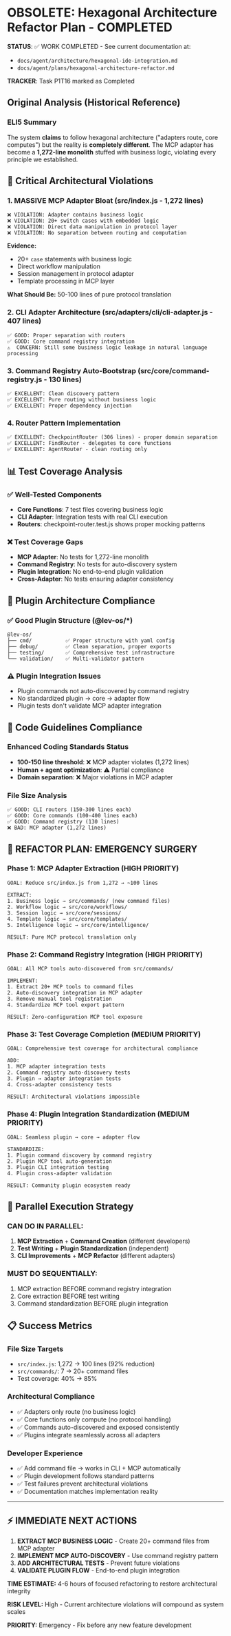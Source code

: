 # OBSOLETE: Hexagonal Architecture Refactor Plan - COMPLETED

**STATUS**: ✅ WORK COMPLETED - See current documentation at:
- `docs/agent/architecture/hexagonal-ide-integration.md`  
- `docs/agent/plans/hexagonal-architecture-refactor.md`

**TRACKER**: Task P1T16 marked as Completed

## Original Analysis (Historical Reference)

### ELI5 Summary
The system **claims** to follow hexagonal architecture ("adapters route, core computes") but the reality is **completely different**. The MCP adapter has become a **1,272-line monolith** stuffed with business logic, violating every principle we established.

## 🚨 Critical Architectural Violations

### 1. **MASSIVE MCP Adapter Bloat** (src/index.js - 1,272 lines)
```
❌ VIOLATION: Adapter contains business logic
❌ VIOLATION: 20+ switch cases with embedded logic  
❌ VIOLATION: Direct data manipulation in protocol layer
❌ VIOLATION: No separation between routing and computation
```

**Evidence:**
- 20+ `case` statements with business logic
- Direct workflow manipulation
- Session management in protocol adapter
- Template processing in MCP layer

**What Should Be:** 50-100 lines of pure protocol translation

### 2. **CLI Adapter Architecture** (src/adapters/cli/cli-adapter.js - 407 lines)
```
✅ GOOD: Proper separation with routers
✅ GOOD: Core command registry integration
⚠️  CONCERN: Still some business logic leakage in natural language processing
```

### 3. **Command Registry Auto-Bootstrap** (src/core/command-registry.js - 130 lines)
```
✅ EXCELLENT: Clean discovery pattern
✅ EXCELLENT: Pure routing without business logic
✅ EXCELLENT: Proper dependency injection
```

### 4. **Router Pattern Implementation**
```
✅ EXCELLENT: CheckpointRouter (306 lines) - proper domain separation
✅ EXCELLENT: FindRouter - delegates to core functions
✅ EXCELLENT: AgentRouter - clean routing only
```

## 📊 Test Coverage Analysis

### ✅ **Well-Tested Components**
- **Core Functions**: 7 test files covering business logic
- **CLI Adapter**: Integration tests with real CLI execution
- **Routers**: checkpoint-router.test.js shows proper mocking patterns

### ❌ **Test Coverage Gaps**
- **MCP Adapter**: No tests for 1,272-line monolith
- **Command Registry**: No tests for auto-discovery system
- **Plugin Integration**: No end-to-end plugin validation
- **Cross-Adapter**: No tests ensuring adapter consistency

## 🔌 Plugin Architecture Compliance

### ✅ **Good Plugin Structure** (@lev-os/*)
```
@lev-os/
├── cmd/           ✅ Proper structure with yaml config
├── debug/         ✅ Clean separation, proper exports  
├── testing/       ✅ Comprehensive test infrastructure
└── validation/    ✅ Multi-validator pattern
```

### ⚠️ **Plugin Integration Issues**
- Plugin commands not auto-discovered by command registry
- No standardized plugin → core → adapter flow
- Plugin tests don't validate MCP adapter integration

## 📏 Code Guidelines Compliance

### Enhanced Coding Standards Status
- **100-150 line threshold**: ❌ MCP adapter violates (1,272 lines)
- **Human + agent optimization**: ⚠️ Partial compliance
- **Domain separation**: ❌ Major violations in MCP adapter

### File Size Analysis
```
✅ GOOD: CLI routers (150-300 lines each)
✅ GOOD: Core commands (100-400 lines each)  
✅ GOOD: Command registry (130 lines)
❌ BAD: MCP adapter (1,272 lines)
```

## 🎯 **REFACTOR PLAN: EMERGENCY SURGERY**

### Phase 1: **MCP Adapter Extraction** (HIGH PRIORITY)
```
GOAL: Reduce src/index.js from 1,272 → ~100 lines

EXTRACT:
1. Business logic → src/commands/ (new command files)
2. Workflow logic → src/core/workflows/
3. Session logic → src/core/sessions/  
4. Template logic → src/core/templates/
5. Intelligence logic → src/core/intelligence/

RESULT: Pure MCP protocol translation only
```

### Phase 2: **Command Registry Integration** (HIGH PRIORITY)  
```
GOAL: All MCP tools auto-discovered from src/commands/

IMPLEMENT:
1. Extract 20+ MCP tools to command files
2. Auto-discovery integration in MCP adapter
3. Remove manual tool registration
4. Standardize MCP tool export pattern

RESULT: Zero-configuration MCP tool exposure
```

### Phase 3: **Test Coverage Completion** (MEDIUM PRIORITY)
```
GOAL: Comprehensive test coverage for architectural compliance

ADD:
1. MCP adapter integration tests
2. Command registry auto-discovery tests  
3. Plugin → adapter integration tests
4. Cross-adapter consistency tests

RESULT: Architectural violations impossible
```

### Phase 4: **Plugin Integration Standardization** (MEDIUM PRIORITY)
```
GOAL: Seamless plugin → core → adapter flow

STANDARDIZE:
1. Plugin command discovery by command registry
2. Plugin MCP tool auto-generation
3. Plugin CLI integration testing
4. Plugin cross-adapter validation

RESULT: Community plugin ecosystem ready
```

## 🚀 **Parallel Execution Strategy**

### **CAN DO IN PARALLEL:**
1. **MCP Extraction** + **Command Creation** (different developers)
2. **Test Writing** + **Plugin Standardization** (independent)
3. **CLI Improvements** + **MCP Refactor** (different adapters)

### **MUST DO SEQUENTIALLY:**
1. MCP extraction BEFORE command registry integration
2. Core extraction BEFORE test writing  
3. Command standardization BEFORE plugin integration

## 📋 **Success Metrics**

### **File Size Targets**
- `src/index.js`: 1,272 → 100 lines (92% reduction)
- `src/commands/`: 7 → 20+ command files
- Test coverage: 40% → 85%

### **Architectural Compliance**
- ✅ Adapters only route (no business logic)
- ✅ Core functions only compute (no protocol handling)
- ✅ Commands auto-discovered and exposed consistently
- ✅ Plugins integrate seamlessly across all adapters

### **Developer Experience**
- ✅ Add command file → works in CLI + MCP automatically
- ✅ Plugin development follows standard patterns
- ✅ Test failures prevent architectural violations
- ✅ Documentation matches implementation reality

---

## ⚡ **IMMEDIATE NEXT ACTIONS**

1. **EXTRACT MCP BUSINESS LOGIC** - Create 20+ command files from MCP adapter
2. **IMPLEMENT MCP AUTO-DISCOVERY** - Use command registry pattern  
3. **ADD ARCHITECTURAL TESTS** - Prevent future violations
4. **VALIDATE PLUGIN FLOW** - End-to-end plugin integration

**TIME ESTIMATE:** 4-6 hours of focused refactoring to restore architectural integrity

**RISK LEVEL:** High - Current architecture violations will compound as system scales

**PRIORITY:** Emergency - Fix before any new feature development